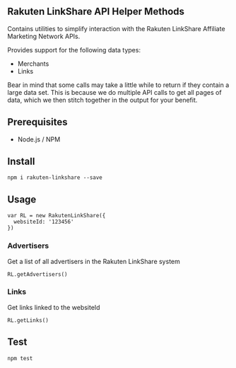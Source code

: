 Rakuten LinkShare API Helper Methods
------------------------------------

Contains utilities to simplify interaction with the Rakuten LinkShare Affiliate Marketing Network APIs.

Provides support for the following data types:

 - Merchants
 - Links

Bear in mind that some calls may take a little while to return if they contain a large data set. This is because we do multiple API calls to get all pages of data, which we then stitch together in the output for your benefit.

## Prerequisites

 - Node.js / NPM

## Install

```
npm i rakuten-linkshare --save
```

## Usage

```
var RL = new RakutenLinkShare({
  websiteId: '123456'
})
```

### Advertisers

Get a list of all advertisers in the Rakuten LinkShare system

```
RL.getAdvertisers()
```

### Links

Get links linked to the websiteId

```
RL.getLinks()
```

## Test

```
npm test
```
